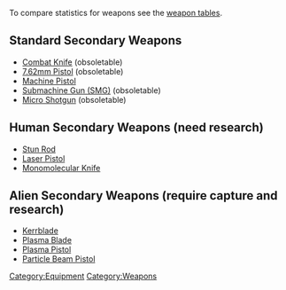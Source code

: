 To compare statistics for weapons see the [weapon
tables](Weapon_tables "wikilink").

## Standard Secondary Weapons

- [Combat Knife](Equipment/Secondary_Weapons/Combat_Knife "wikilink")
  (obsoletable)
- [7.62mm Pistol](Equipment/Secondary_Weapons/7.62mm_Pistol "wikilink")
  (obsoletable)
- [Machine
  Pistol](Equipment/Secondary_Weapons/Machine_Pistol "wikilink")
- [Submachine Gun
  (SMG)](Equipment/Secondary_Weapons/Submachine_Gun "wikilink")
  (obsoletable)
- [Micro Shotgun](Equipment/Secondary_Weapons/Micro_Shotgun "wikilink")
  (obsoletable)

## Human Secondary Weapons (need research)

- [Stun Rod](Equipment/Secondary_Weapons/Stun_Rod "wikilink")
- [Laser Pistol](Equipment/Secondary_Weapons/Laser_Pistol "wikilink")
- [Monomolecular
  Knife](Equipment/Secondary_Weapons/Monomolecular_Blades "wikilink")

## Alien Secondary Weapons (require capture and research)

- [Kerrblade](Equipment/Secondary_Weapons/Kerrblade "wikilink")
- [Plasma Blade](Equipment/Secondary_Weapons/Plasma_Blade "wikilink")
- [Plasma Pistol](Equipment/Secondary_Weapons/Plasma_Pistol "wikilink")
- [Particle Beam
  Pistol](Equipment/Secondary_Weapons/Particle_Beam_Pistol "wikilink")

[Category:Equipment](Category:Equipment "wikilink")
[Category:Weapons](Category:Weapons "wikilink")